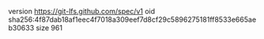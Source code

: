 version https://git-lfs.github.com/spec/v1
oid sha256:4f87dab18af1eec4f7018a309eef7d8cf29c5896275181ff8533e665aeb30633
size 961
